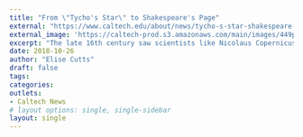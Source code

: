 ```yaml
---
title: "From \"Tycho's Star\" to Shakespeare's Page"
external: "https://www.caltech.edu/about/news/tycho-s-star-shakespeare-s-page-84196"
external_image: 'https://caltech-prod.s3.amazonaws.com/main/images/449px-William_Shakespeare_1609.width-450.jpg'
excerpt: "The late 16th century saw scientists like Nicolaus Copernicus, Tycho Brahe, and Galileo Galilei radically upset the way people understood their place in the world and in the universe. William Shakespeare, who was born a little over two decades after the death of Copernicus, lived through this transformation... but did he notice?"
date: 2018-10-26
author: "Elise Cutts"
draft: false
tags:
categories:
outlets:
- Caltech News
# layout options: single, single-sidebar
layout: single
---
```


